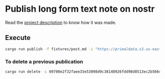 # Publish long form text note on nostr

Read the [project description](doc/description.md) to know how it was made.

## Execute

```sh
cargo run publish -f fixtures/post.md -i "https://primaldata.s3.us-east-005.backblazeb2.com/cache/7/8e/6e/78e6e2a5bfd3066ea8ceec980ad88e2e07a239d4708a74ad8904b45b4a33b2a7.jpg"
```

### To delete a previous publication
```sh
cargo run delete -i 69700e2f32faee33e53098d9c38148926fdd98d8513ec2b566cf17c9af2a2048
```